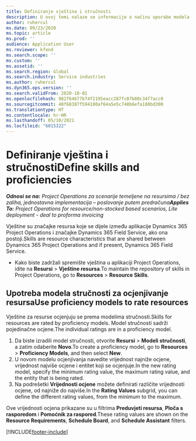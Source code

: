 ```yaml
---
title: Definiranje vještina i stručnosti
description: U ovoj temi nalaze se informacije o načinu uporabe modela stručnosti za ocjenu resursa.
author: ruhercul
ms.date: 09/23/2020
ms.topic: article
ms.prod: ''
audience: Application User
ms.reviewer: kfend
ms.search.scope: ''
ms.custom: ''
ms.assetid: ''
ms.search.region: Global
ms.search.industry: Service industries
ms.author: ruhercul
ms.dyn365.ops.version: ''
ms.search.validFrom: 2020-10-01
ms.openlocfilehash: 982f64677b74f2195eacc287fc07b80c34f7acc0
ms.sourcegitcommit: 40f68387f594180af64a5e5c748b6efa188bd300
ms.translationtype: HT
ms.contentlocale: hr-HR
ms.lasthandoff: 05/10/2021
ms.locfileid: "6015322"
---
```

# <a name="define-skills-and-proficiencies"></a><span data-ttu-id="60932-103">Definiranje vještina i stručnosti</span><span class="sxs-lookup"><span data-stu-id="60932-103">Define skills and proficiencies</span></span>

<span data-ttu-id="60932-104">_**Odnosi se na:** Project Operations za scenarije temeljene na resursima / bez zaliha, jednostavna implementacija – poslovanje putem predračuna_</span><span class="sxs-lookup"><span data-stu-id="60932-104">_**Applies To:** Project Operations for resource/non-stocked based scenarios, Lite deployment - deal to proforma invoicing_</span></span>

<span data-ttu-id="60932-105">Vještine su značajke resursa koje se dijele između aplikacije Dynamics 365 Project Operations i značajke Dynamics 365 Field Service, ako ona postoji.</span><span class="sxs-lookup"><span data-stu-id="60932-105">Skills are resource characteristics that are shared between Dynamics 365 Project Operations and if present, Dynamics 365 Field Service.</span></span> 

- <span data-ttu-id="60932-106">Kako biste zadržali spremište vještina u aplikaciji Project Operations, idite na **Resursi** \> **Vještine resursa**.</span><span class="sxs-lookup"><span data-stu-id="60932-106">To maintain the repository of skills in Project Operations, go to **Resources** \> **Resource Skills**.</span></span> 

## <a name="use-proficiency-models-to-rate-resources"></a><span data-ttu-id="60932-107">Upotreba modela stručnosti za ocjenjivanje resursa</span><span class="sxs-lookup"><span data-stu-id="60932-107">Use proficiency models to rate resources</span></span>

<span data-ttu-id="60932-108">Vještine za resurse ocjenjuju se prema modelima stručnosti.</span><span class="sxs-lookup"><span data-stu-id="60932-108">Skills for resources are rated by proficiency models.</span></span> <span data-ttu-id="60932-109">Model stručnosti sadrži pojedinačne ocjene.</span><span class="sxs-lookup"><span data-stu-id="60932-109">The individual ratings are in a proficiency model.</span></span> 

1. <span data-ttu-id="60932-110">Da biste izradili model stručnosti, otvorite **Resursi** \> **Modeli stručnosti**, a zatim odaberite **Novo**.</span><span class="sxs-lookup"><span data-stu-id="60932-110">To create a proficiency model, go to **Resources** \> **Proficiency Models**, and then select **New**.</span></span>
2. <span data-ttu-id="60932-111">U novom modelu ocjenjivanja navedite vrijednost najniže ocjene, vrijednost najviše ocjene i entitet koji se ocjenjuje.</span><span class="sxs-lookup"><span data-stu-id="60932-111">In the new rating model, specify the minimum rating value, the maximum rating value, and the entity that is being rated.</span></span>
3. <span data-ttu-id="60932-112">Na podrešetki **Vrijednosti ocjene** možete definirati različite vrijednosti ocjene, od najniže do najviše.</span><span class="sxs-lookup"><span data-stu-id="60932-112">In the **Rating Values** subgrid, you can define the different rating values, from the minimum to the maximum.</span></span>


<span data-ttu-id="60932-113">Ove vrijednosti ocjena prikazane su u filtrima **Preduvjeti resursa**, **Ploča s rasporedom** i **Pomoćnik za raspored**.</span><span class="sxs-lookup"><span data-stu-id="60932-113">These rating values are shown on the **Resource Requirements**, **Schedule Board**, and **Schedule Assistant** filters.</span></span>


[!INCLUDE[footer-include](../includes/footer-banner.md)]